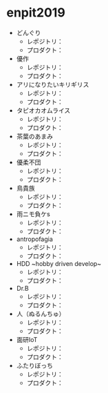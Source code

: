# enpit2019

* どんぐり
  * レポジトリ：
  * プロダクト：
* 優作
  * レポジトリ：
  * プロダクト：
* アリになりたいキリギリス
  * レポジトリ：
  * プロダクト：
* タピオカオムライス
  * レポジトリ：
  * プロダクト：
* 茶葉のあまみ
  * レポジトリ：
  * プロダクト：
* 優柔不団
  * レポジトリ：
  * プロダクト：
* 鳥貴族
  * レポジトリ：
  * プロダクト：
* 雨ニモ負ケs
  * レポジトリ：
  * プロダクト：
* antropofagia
  * レポジトリ：
  * プロダクト：
* HDD ~hobby driven develop~
  * レポジトリ：
  * プロダクト：
* Dr.B
  * レポジトリ：
  * プロダクト：
* 人（ぬるんちゅ）
  * レポジトリ：
  * プロダクト：
* 面研IoT
  * レポジトリ：
  * プロダクト：
* ふたりぼっち
  * レポジトリ：
  * プロダクト：
